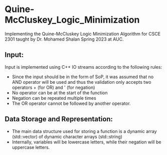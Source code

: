 # Quine-McCluskey_Logic_Minimization
Implementing the Quine-McCluskey Logic Minimization Algorithm for CSCE 2301 taught by Dr. Mohamed Shalan Spring 2023 at AUC.

## Input:
Input is implemented using C++ IO streams according to the following rules:
- Since the input should be in the form of SoP, it was assumed that no AND operator will be used and thus the validation only accepts two operators + (for OR) and ' (for negation)
- No operator can be at the start of the function
- Negation can be repeated multiple times
- The OR operator cannot be followed by another operator.

## Data Storage and Representation:
- The main data structure used for storing a function is a dynamic array (std::vector) of dynamic character arrays (std::string)
- Internally, variables will be lowercase letters, while their negation will be uppercase letters.
